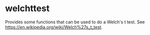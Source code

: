 # welchttest
Provides some functions that can be used to do a Welch's t test. See https://en.wikipedia.org/wiki/Welch%27s_t_test.


